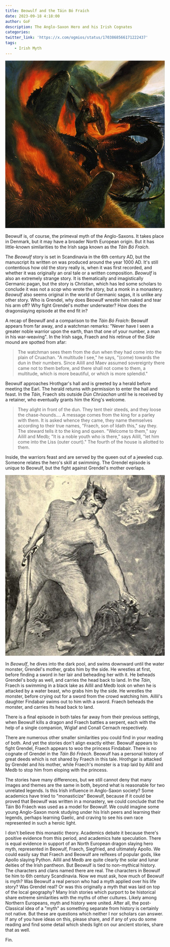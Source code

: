 ```yaml
---
title: Beowulf and the Táin Bó Fraích
date: 2023-09-18 4:18:00
author: GoF
description: The Anglo-Saxon Hero and his Irish Cognates
categories:
twitter_link: 'https://x.com/ogmios/status/1703868566171222437'
tags:
	- Irish Myth
---
```


![Beowulf and the Dragon by John Howe](Beowulf-and-the-Tain-Bo-Fraich/Beowulf-and-the-Dragon-John-Howe.jpg)

Beowulf is, of course, the primeval myth of the Anglo-Saxons. It takes place in Denmark, but it may have a broader North European origin. But it has little-known similarities to the Irish saga known as the *Táin Bó Fraích*.

The *Beowulf* story is set in Scandinavia in the 6th century AD, but the manuscript its written on was produced around the year 1000 AD. It's still contentious how old the story really is, when it was first recorded, and whether it was originally an oral tale or a written composition. *Beowulf* is also an extremely strange story. It is thematically and imagistically Germanic pagan, but the story is Christian, which has led some scholars to conclude it was not a *scop* who wrote the story, but a monk in a monastery. *Beowulf* also seems original in the world of Germanic sagas, it is unlike any other story. Who is Grendel, why does Beowulf wrestle him naked and tear his arm off? Why fight Grendel's mother underwater? How does the dragonslaying episode at the end fit in?

A recap of Beowulf and a comparison to the *Táin Bó Fraích*: Beowulf appears from far away, and a watchman remarks: "Never have I seen a greater noble warrior upon the earth, than that one of your number, a man in his war-weaving". In the Irish saga, Fraech and his retinue of the *Síde* mound are spotted from afar:

>The watchman sees them from the dun when they had come into the plain of Cruachan. "A multitude I see," he says, "(come) towards the dun in their numbers. Since Ailill and Maev assumed sovereignty there came not to them before, and there shall not come to them, a multitude, which is more beautiful, or which is more splendid."

Beowulf approaches Hrothgar's hall and is greeted by a herald before meeting the Earl. The herald returns with permission to enter the hall and feast. In the *Táin*, Fraech sits outside *Dún Chrúachan* until he is received by a retainer, who eventually grants him the King's welcome.

>They alight in front of the dun. They tent their steeds, and they loose the chase-hounds.... A message comes from the king for a parley with them. It is asked whence they came, they name themselves according to their true names, "Fraech, son of Idath this," say they. The steward tells it to the king and queen. "Welcome to them," say Ailill and Medb; "It is a noble youth who is there," says Ailill, "let him come into the Liss (outer court)." The fourth of the house is allotted to them.

Inside, the warriors feast and are served by the queen out of a jeweled cup. Someone relates the hero's skill at swimming. The Grendel episode is unique to Beowulf, but the fight against Grendel's mother overlaps.

![Beowulf and Grendel](Beowulf-and-the-Tain-Bo-Fraich/Beowulf-and-Grendel.jpg)

In *Beowulf*, he dives into the dark pool, and swims downward until the water monster, Grendel's mother, grabs him by the side. He wrestles at first, before finding a sword in her lair and beheading her with it. He beheads Grendel's body as well, and carries the head back to land. In the *Táin*, Fraech is swimming in a black lake as Aillil and Medb look on when he is attacked by a water beast, who grabs him by the side. He wrestles the monster, before crying out for a sword from the crowd watching him. Aillil's daughter Findabair swims out to him with a sword. Fraech beheads the monster, and carries its head back to land.

There is a final episode in both tales far away from their previous settings, when Beowulf kills a dragon and Fraech battles a serpent, each with the help of a single companion, Wiglaf and Conall Cernach respectively.

<!-- ![Beowulf Against the Dragon after a Drawing by Walter Zweigler, 1896](Beowulf-and-the-Tain-Bo-Fraich/Beowulf-Against-the-Dragon.jpg) -->

There are numerous other smaller similarities you could find in your reading of both. And yet the stories don't align exactly either. Beowulf appears to fight Grendel, Fraech appears to woo the princess Findabair. There is no cognate of Grendel in the *Táin Bó Fráech*. Beowulf has a personal history of great deeds which is not shared by Fraech in this tale. Hrothgar is attacked by Grendel and his mother, while Fraech's monster is a trap laid by Aillil and Medb to stop him from eloping with the princess.

The stories have many differences, but we still cannot deny that many images and themes are the same in both, beyond what is reasonable for two unrelated legends. Is this Irish influence in Anglo-Saxon society? Some academics have tried to "monasticize" Beowulf, because if it could be proved that Beowulf was written in a monastery, we could conclude that the Táin Bó Fráech was used as a model for Beowulf. We could imagine some young Anglo-Saxon monk studying under his Irish peers and learning their legends, perhaps learning Gaelic, and craving to see his own race represented in such a heroic light.

<!-- ![The Roman Monk by Alexander Cabanel](Beowulf-and-the-Tain-Bo-Fraich/The-Roman-Monk-by-Alexander-Cabanel.jpg) -->

I don't believe this monastic theory. Academics debate it because there's positive evidence from this period, and academics hate speculation. There is equal evidence in support of an North European dragon slaying hero myth, represented in Beowulf, Fraech, Siegfried, and ultimately Apollo. We could easily say that Fraech and Beowulf are relfexes of popular gods, like Apollo slaying Python. Aillil and Medb are quite clearly the solar and lunar deities of the Irish pantheon. But Beowulf is tied to non-mythical history. The characters and clans named there are real. The characters in Beowulf tie him to 6th century Scandinavia. Now we must ask, how much of Beowulf is myth? Was Beowulf a real person who had a myth applied over his life story? Was Grendel real? Or was this originally a myth that was laid on top of the local geography? Many Irish stories which purport to be historical share extreme similarities with the myths of other cultures. Likely among Northern Europeans, myth and history were united. After all, the post-Classical idea of a "myth" as something separate from history is certainly not native. But these are questions which neither I nor scholars can answer. If any of you have ideas on this, please share, and if any of you do some reading and find some detail which sheds light on our ancient stories, share that as well.

Fin.